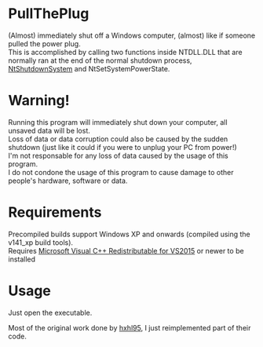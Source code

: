 # PullThePlug
(Almost) immediately shut off a Windows computer, (almost) like if someone pulled the power plug.  
This is accomplished by calling two functions inside NTDLL.DLL that are normally ran at the end of the normal shutdown process, [NtShutdownSystem](http://undocumented.ntinternals.net/index.html?page=UserMode%2FUndocumented%20Functions%2FHardware%2FNtShutdownSystem.html) and NtSetSystemPowerState.  

# Warning!  
Running this program will immediately shut down your computer, all unsaved data will be lost.  
Loss of data or data corruption could also be caused by the sudden shutdown (just like it could if you were to unplug your PC from power!)  
I'm not responsable for any loss of data caused by the usage of this program.  
I do not condone the usage of this program to cause damage to other people's hardware, software or data.  

# Requirements
Precompiled builds support Windows XP and onwards (compiled using the v141_xp build tools).  
Requires [Microsoft Visual C++ Redistributable for VS2015](https://docs.microsoft.com/en-us/cpp/windows/latest-supported-vc-redist?view=msvc-170) or newer to be installed

# Usage  
Just open the executable.  


Most of the original work done by [hxhl95](https://www.codeproject.com/Articles/34194/Performing-emergency-shutdowns), I just reimplemented part of their code.
